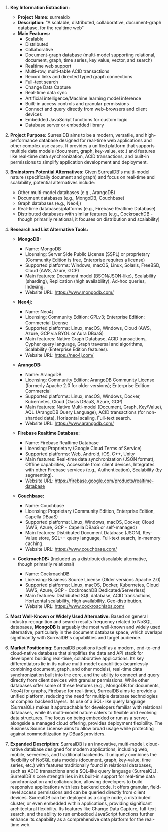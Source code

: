1.  **Key Information Extraction:**
    *   **Project Name:** surrealdb
    *   **Description:** "A scalable, distributed, collaborative, document-graph database, for the realtime web"
    *   **Main Features:**
        *   Scalable
        *   Distributed
        *   Collaborative
        *   Document-graph database (multi-model supporting relational, document, graph, time series, key value, vector, and search)
        *   Realtime web support
        *   Multi-row, multi-table ACID transactions
        *   Record links and directed typed graph connections
        *   Full-text search
        *   Change Data Capture
        *   Real-time data sync
        *   Artificial intelligence/Machine learning model inference
        *   Built-in access controls and granular permissions
        *   Connect and query directly from web-browsers and client devices
        *   Embedded JavaScript functions for custom logic
        *   Database server or embedded library

2.  **Project Purpose:**
    SurrealDB aims to be a modern, versatile, and high-performance database designed for real-time web applications and other complex use cases. It provides a unified platform that supports multiple data models (document, graph, key-value, etc.) and features like real-time data synchronization, ACID transactions, and built-in permissions to simplify application development and deployment.

3.  **Brainstorm Potential Alternatives:**
    Given SurrealDB's multi-model nature (specifically document and graph) and focus on real-time and scalability, potential alternatives include:
    *   Other multi-model databases (e.g., ArangoDB)
    *   Document databases (e.g., MongoDB, Couchbase)
    *   Graph databases (e.g., Neo4j)
    *   Real-time databases/platforms (e.g., Firebase Realtime Database)
    *   Distributed databases with similar features (e.g., CockroachDB - though primarily relational, it focuses on distribution and scalability)

4.  **Research and List Alternative Tools:**

    *   **MongoDB:**
        *   Name: MongoDB
        *   Licensing: Server Side Public License (SSPL) or proprietary (Community Edition is free, Enterprise requires a license)
        *   Supported platforms: Windows, macOS, Linux, Solaris, FreeBSD, Cloud (AWS, Azure, GCP)
        *   Main features: Document model (BSON/JSON-like), Scalability (sharding), Replication (high availability), Ad-hoc queries, Indexing.
        *   Website URL: https://www.mongodb.com/

    *   **Neo4j:**
        *   Name: Neo4j
        *   Licensing: Community Edition: GPLv3; Enterprise Edition: Commercial License
        *   Supported platforms: Linux, macOS, Windows, Cloud (AWS, Azure, GCP via BYOL or Aura DBaaS)
        *   Main features: Native Graph Database, ACID transactions, Cypher query language, Graph traversal and algorithms, Scalability (Enterprise Edition features).
        *   Website URL: https://neo4j.com/

    *   **ArangoDB:**
        *   Name: ArangoDB
        *   Licensing: Community Edition: ArangoDB Community License (formerly Apache 2.0 for older versions); Enterprise Edition: Commercial
        *   Supported platforms: Linux, macOS, Windows, Docker, Kubernetes, Cloud (Oasis DBaaS, Azure, GCP)
        *   Main features: Native Multi-model (Document, Graph, Key/Value), AQL (ArangoDB Query Language), ACID transactions (for non-sharded data), Horizontal scaling, Full-text search.
        *   Website URL: https://www.arangodb.com/

    *   **Firebase Realtime Database:**
        *   Name: Firebase Realtime Database
        *   Licensing: Proprietary (Google Cloud Terms of Service)
        *   Supported platforms: Web, Android, iOS, C++, Unity
        *   Main features: Real-time data synchronization (JSON format), Offline capabilities, Accessible from client devices, Integrates with other Firebase services (e.g., Authentication), Scalability (by segmenting).
        *   Website URL: https://firebase.google.com/products/realtime-database

    *   **Couchbase:**
        *   Name: Couchbase
        *   Licensing: Proprietary (Community Edition, Enterprise Edition, Capella DBaaS)
        *   Supported platforms: Linux, Windows, macOS, Docker, Cloud (AWS, Azure, GCP - Capella DBaaS or self-managed)
        *   Main features: Distributed Document Database (JSON), Key-Value store, SQL++ query language, Full-text search, In-memory caching.
        *   Website URL: https://www.couchbase.com/

    *   **CockroachDB:** (Included as a distributed/scalable alternative, though primarily relational)
        *   Name: CockroachDB
        *   Licensing: Business Source License (Older versions Apache 2.0)
        *   Supported platforms: Linux, macOS, Docker, Kubernetes, Cloud (AWS, Azure, GCP - CockroachDB Dedicated/Serverless)
        *   Main features: Distributed SQL database, ACID transactions, Horizontal scalability, High availability, Geo-distribution.
        *   Website URL: https://www.cockroachlabs.com/

5.  **Most Well-Known or Widely Used Alternative:**
    Based on general industry recognition and search results frequency related to NoSQL databases, **MongoDB** is arguably the most well-known and widely used alternative, particularly in the document database space, which overlaps significantly with SurrealDB's capabilities and target audience.

6.  **Market Positioning:**
    SurrealDB positions itself as a modern, end-to-end cloud-native database that simplifies the data and API stack for developers building real-time, collaborative applications. Its key differentiators lie in its native multi-model capabilities (seamlessly combining document, graph, and other models), real-time data synchronization built into the core, and the ability to connect and query directly from client devices with granular permissions. While other databases offer some of these features (e.g., MongoDB for documents, Neo4j for graphs, Firebase for real-time), SurrealDB aims to provide a unified platform, reducing the need for multiple database technologies or complex backend layers. Its use of a SQL-like query language (SurrealQL) makes it approachable for developers familiar with relational databases, while its multi-model nature caters to flexible and evolving data structures. The focus on being embedded or run as a server, alongside a managed cloud offering, provides deployment flexibility. The Business Source License aims to allow broad usage while protecting against commoditization by DBaaS providers.

7.  **Expanded Description:**
    SurrealDB is an innovative, multi-model, cloud-native database designed for modern applications, including web, mobile, serverless, and traditional backends. It uniquely combines the flexibility of NoSQL data models (document, graph, key-value, time series, etc.) with features traditionally found in relational databases, such as ACID transactions and a SQL-like query language (SurrealQL). SurrealDB's core strength lies in its built-in support for real-time data synchronization and collaboration, allowing developers to build responsive applications with less backend code. It offers granular, field-level access permissions and can be queried directly from client devices. SurrealDB can be deployed as a single node, a distributed cluster, or even embedded within applications, providing significant architectural flexibility. Its features like Change Data Capture, full-text search, and the ability to run embedded JavaScript functions further enhance its capability as a comprehensive data platform for the real-time web.